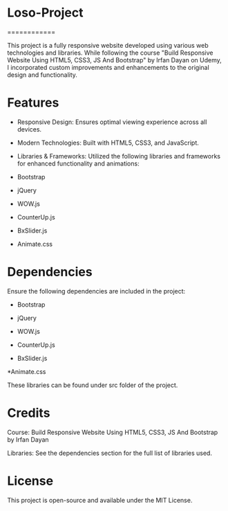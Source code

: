 # Loso-Project
============


This project is a fully responsive website developed using various web technologies and libraries. While following the course "Build Responsive Website Using HTML5, CSS3, JS And Bootstrap" by Irfan Dayan on Udemy, I incorporated custom improvements and enhancements to the original design and functionality.

Features
============

* Responsive Design: Ensures optimal viewing experience across all devices.

* Modern Technologies: Built with HTML5, CSS3, and JavaScript.

* Libraries & Frameworks: Utilized the following libraries and frameworks for enhanced functionality and animations:

* Bootstrap

* jQuery

* WOW.js

* CounterUp.js

* BxSlider.js

* Animate.css


Dependencies
============
Ensure the following dependencies are included in the project:

* Bootstrap

* jQuery

* WOW.js

* CounterUp.js

* BxSlider.js

*Animate.css

These libraries can be found under src folder of the project.



Credits
============

Course: Build Responsive Website Using HTML5, CSS3, JS And Bootstrap by Irfan Dayan

Libraries: See the dependencies section for the full list of libraries used.

License
============

This project is open-source and available under the MIT License.

